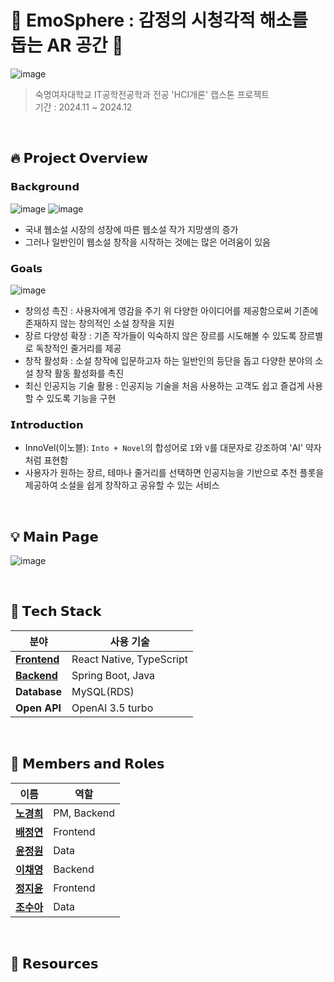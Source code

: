 # 🌠 EmoSphere : 감정의 시청각적 해소를 돕는 AR 공간 🌠
![image](https://github.com/user-attachments/assets/141e6fdf-4fdd-4d0e-839c-990f094b5b87) </br>

> 숙명여자대학교 IT공학전공학과 전공 'HCI개론' 캡스톤 프로젝트 </br>
> 기간 : 2024.11 ~ 2024.12 </br>

</br>

## 🔥 **𝗣𝗿𝗼𝗷𝗲𝗰𝘁 𝗢𝘃𝗲𝗿𝘃𝗶𝗲𝘄**

### 𝗕𝗮𝗰𝗸𝗴𝗿𝗼𝘂𝗻𝗱
![image](https://github.com/user-attachments/assets/00b493a8-753a-4516-b6c2-98b7dbe43fd9)
![image](https://github.com/user-attachments/assets/279bdcd9-8113-4de1-ad96-326c6f62e9fc)

- 국내 웹소설 시장의 성장에 따른 웹소설 작가 지망생의 증가 
- 그러나 일반인이 웹소설 창작을 시작하는 것에는 많은 어려움이 있음 


### 𝗚𝗼𝗮𝗹𝘀
![image](https://github.com/user-attachments/assets/7fe0dd07-d8b6-4667-bd7f-38fa4fbb46c8)

- 창의성 촉진 : 사용자에게 영감을 주기 위 다양한 아이디어를 제공함으로써 기존에 존재하지 않는 창의적인 소설 창작을 지원
- 장르 다양성 확장 : 기존 작가들이 익숙하지 않은 장르를 시도해볼 수 있도록 장르별로 독창적인 줄거리를 제공
- 창작 활성화 : 소설 창작에 입문하고자 하는 일반인의 등단을 돕고 다양한 분야의 소설 창작 활동 활성화를 촉진
- 최신 인공지능 기술 활용 : 인공지능 기술을 처음 사용하는 고객도 쉽고 즐겁게 사용할 수 있도록 기능을 구현 

### 𝗜𝗻𝘁𝗿𝗼𝗱𝘂𝗰𝘁𝗶𝗼𝗻

- InnoVel(이노블): `Into + Novel`의 합성어로 `I`와 `V`를 대문자로 강조하여 'AI' 약자처럼 표현함  
- 사용자가 원하는 장르, 테마나 줄거리를 선택하면 인공지능을 기반으로 추천 플롯을 제공하여 소설을 쉽게 창작하고 공유할 수 있는 서비스

</br>

## 💡 **𝗠𝗮𝗶𝗻 𝗣𝗮𝗴𝗲**
![image](https://github.com/user-attachments/assets/1044a583-b044-4251-a54a-a80c8f5b4af2)



</br>

## 🔧 **𝗧𝗲𝗰𝗵 𝗦𝘁𝗮𝗰𝗸**

| **분야**       | **사용 기술**                                 | 
|----------------|---------------------------------------------|   
| **[Frontend](https://github.com/solux-innovel/frontend)**   | React Native, TypeScript                         |
| **[Backend](https://github.com/solux-innovel/backend)**    | Spring Boot, Java   | 
| **Database**   | MySQL(RDS)                       |
| **Open API**        | OpenAI 3.5 turbo  |

</br>

## 👥 **𝗠𝗲𝗺𝗯𝗲𝗿𝘀 𝗮𝗻𝗱 𝗥𝗼𝗹𝗲𝘀**

| **이름**            | **역할**              |
|---------------------|-----------------------|
| [**노경희**](https://github.com/khee2)     | PM, Backend |
| [**배정연**](https://github.com/bluishflame)  | Frontend  |
| [**윤정원**](https://github.com/Yun-Jeongwon) | Data |
| [**이채영**](https://github.com/alwaysY0ung)     | Backend  |
| [**정지윤**](https://github.com/GeeYun086)     | Frontend  |
| [**조수아**](https://github.com/sua0316)     | Data  |

</br>


## 🔗 𝗥𝗲𝘀𝗼𝘂𝗿𝗰𝗲𝘀
